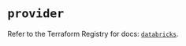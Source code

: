 # `provider`

Refer to the Terraform Registry for docs: [`databricks`](https://registry.terraform.io/providers/databricks/databricks/1.48.1/docs).
